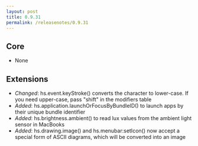 ```yaml
---
layout: post
title: 0.9.31
permalink: /releasenotes/0.9.31
---
```


## Core
 * None

## Extensions
 * *Changed*: hs.event.keyStroke() converts the character to lower-case. If you need upper-case, pass "shift" in the modifiers table
 * *Added*: hs.application.launchOrFocusByBundleID() to launch apps by their unique bundle identifier
 * *Added*: hs.brightness.ambient() to read lux values from the ambient light sensor in MacBooks
 * *Added*: hs.drawing.image() and hs.menubar:setIcon() now accept a special form of ASCII diagrams, which will be converted into an image
